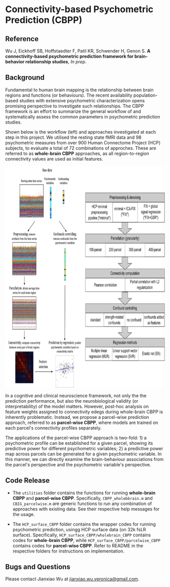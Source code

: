# Connectivity-based Psychometric Prediction (CBPP)

## Reference

Wu J, Eickhoff SB, Hoffstaedter F, Patil KR, Schwender H, Genon S. **A connectivity-based psychometric prediction framework for brain-behavior relationship studies**, *In prep*.

## Background

Fundamental to human brain mapping is the relationship between brain regions and functions (or behaviours). The recent availability population-based studies with extensive psychometric characterization opens promising perspective to investigate such relationships. The CBPP framework is an effort to summarize the general workflow of and systematically assess the common parameters in psychometric prediction studies.

Shown below is the workflow (left) and approaches investigated at each step in this project. We utilised the resting state fMRI data and 98 psychometric measures from over 900 Human Connectome Project (HCP) subjects, to evaluate a total of 72 combinations of approches. These are referred to as **whole-brain CBPP** approaches, as all region-to-region connectivity values are used as initial features.

<img src="bin/images/root_readme_img1.png" height="700" />

In a cognitive and clinical neuroscience framework, not only the the prediction performance, but also the neurobiological validity (or interpretability) of the model matters. However, post-hoc analysis on feature weights assigned to connectivity edegs during whole-brain CBPP is inherently problematic. Instead, we propose a parcel-wise prediction approach, referred to as **parcel-wise CBPP**, where models are trained on each parcel's connectivity profiles separately.

The applications of the parcel-wise CBPP approach is two-fold: 1) a psychometric profile can be established for a given parcel, showing its predictive power for different psychometric variables; 2) a predictive power map across parcels can be generated for a given psychometric variable. In this manner, we can directly examine the brain-behaviour associations from the parcel's perspective and the psychometric variable's perspective.

## Code Release

- The `utilities` folder contains the functions for running **whole-brain CBPP** and **parcel-wise CBPP**. Specifically, `CBPP_wholebbrain.m` and `CBIG_parcelwise.m` are generic functions to run any combination of approaches with existing data. See their respective help messages for the usage.

- The `HCP_surface_CBPP` folder contains the wrapper codes for running psychometric prediction, usingg HCP surface data (on 32k fsLR surface). Specifically, `HCP_surface_CBPP/wholebrain_CBPP` contains codes for **whole-brain CBPP**, while `HCP_surface_CBPP/parcelwise_CBPP` contains codes for **parcel-wise CBPP**. Refer to README in the respective folders for instructions on implementation.

## Bugs and Questions

Please contact Jianxiao Wu at jianxiao.wu.veronica@gmail.com.